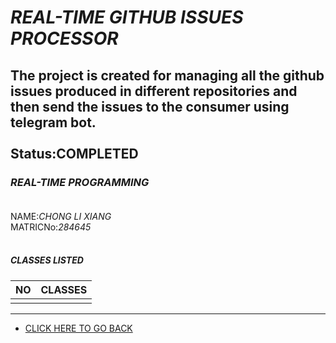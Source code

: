 # ***REAL-TIME GITHUB ISSUES PROCESSOR***
The project is created for managing all the github issues produced in different repositories and then send the issues to the consumer using telegram bot.<br /><br />
Status:**COMPLETED**
--------------------------------------------------------------------
### *REAL-TIME PROGRAMMING*<br /><br />
NAME:_CHONG LI XIANG_<br />
MATRICNo:_284645_<br /><br />

##### CLASSES LISTED
| NO | CLASSES           |
|----|-------------------|
|   |  |


------------------------------------------------------------------------------------------------------------------
* [CLICK HERE TO GO BACK](https://github.com/MchalxZ)
